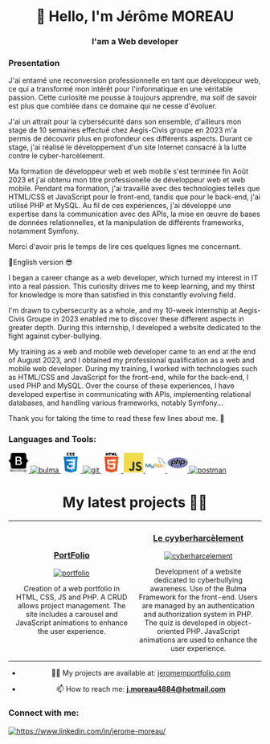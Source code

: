 <h1 align="center">👋 Hello, I'm Jérôme MOREAU</h1>
<h3 align="center">I'am a Web developer</h3>

<h3 align="left">Presentation</h3>
  <p align="left">
      J'ai entamé une reconversion professionnelle en tant que développeur web, ce qui a transformé mon intérêt pour l'informatique en une véritable passion. Cette curiosité me pousse à toujours apprendre, ma soif de savoir est plus que comblée dans ce domaine qui ne cesse d'évoluer. 
  
  J'ai un attrait pour la cybersécurité dans son ensemble, d'ailleurs mon stage de 10 semaines effectué chez Aegis-Civis groupe en 2023 m'a permis de découvrir plus en profondeur ces différents aspects. Durant ce stage, j'ai réalisé le développement d'un site Internet consacré à la lutte contre le cyber-harcèlement.
  
  Ma formation de développeur web et web mobile s'est terminée fin Août 2023 et j'ai obtenu mon titre professionelle de développeur web et web mobile. 
  Pendant ma formation, j'ai travaillé avec des technologies telles que HTML/CSS et JavaScript pour le front-end, tandis que pour le back-end, j'ai utilisé PHP et MySQL. Au fil de ces expériences, j'ai développé une expertise dans la communication avec des APIs, la mise en œuvre de bases de données relationnelles, et la manipulation de différents frameworks, notamment Symfony.
  
  Merci d'avoir pris le temps de lire ces quelques lignes me concernant.
  
  👋English version 😎
  
  I began a career change as a web developer, which turned my interest in IT into a real passion. This curiosity drives me to keep learning, and my thirst for knowledge is more than satisfied in this constantly evolving field. 
  
  I'm drawn to cybersecurity as a whole, and my 10-week internship at Aegis-Civis Groupe in 2023 enabled me to discover these different aspects in greater depth. During this internship, I developed a website dedicated to the fight against cyber-bullying.
  
  My training as a web and mobile web developer came to an end at the end of August 2023, and I obtained my professional qualification as a web and mobile web developer. 
  During my training, I worked with technologies such as HTML/CSS and JavaScript for the front-end, while for the back-end, I used PHP and MySQL. Over the course of these experiences, I have developed expertise in communicating with APIs, implementing relational databases, and handling various frameworks, notably Symfony...
  
  Thank you for taking the time to read these few lines about me. 👋
</p>
<h3 align="left">Languages and Tools:</h3>
<p align="left"> <a href="https://getbootstrap.com" target="_blank" rel="noreferrer"> <img src="https://raw.githubusercontent.com/devicons/devicon/master/icons/bootstrap/bootstrap-plain-wordmark.svg" alt="bootstrap" width="40" height="40"/> </a> <a href="https://bulma.io/" target="_blank" rel="noreferrer"> <img src="https://raw.githubusercontent.com/gilbarbara/logos/804dc257b59e144eaca5bc6ffd16949752c6f789/logos/bulma.svg" alt="bulma" width="40" height="40"/> </a> <a href="https://www.w3schools.com/css/" target="_blank" rel="noreferrer"> <img src="https://raw.githubusercontent.com/devicons/devicon/master/icons/css3/css3-original-wordmark.svg" alt="css3" width="40" height="40"/> </a> <a href="https://git-scm.com/" target="_blank" rel="noreferrer"> <img src="https://www.vectorlogo.zone/logos/git-scm/git-scm-icon.svg" alt="git" width="40" height="40"/> </a> <a href="https://www.w3.org/html/" target="_blank" rel="noreferrer"> <img src="https://raw.githubusercontent.com/devicons/devicon/master/icons/html5/html5-original-wordmark.svg" alt="html5" width="40" height="40"/> </a> <a href="https://developer.mozilla.org/en-US/docs/Web/JavaScript" target="_blank" rel="noreferrer"> <img src="https://raw.githubusercontent.com/devicons/devicon/master/icons/javascript/javascript-original.svg" alt="javascript" width="40" height="40"/> </a> <a href="https://www.mysql.com/" target="_blank" rel="noreferrer"> <img src="https://raw.githubusercontent.com/devicons/devicon/master/icons/mysql/mysql-original-wordmark.svg" alt="mysql" width="40" height="40"/> </a> <a href="https://www.php.net" target="_blank" rel="noreferrer"> <img src="https://raw.githubusercontent.com/devicons/devicon/master/icons/php/php-original.svg" alt="php" width="40" height="40"/> </a> <a href="https://postman.com" target="_blank" rel="noreferrer"> <img src="https://www.vectorlogo.zone/logos/getpostman/getpostman-icon.svg" alt="postman" width="40" height="40"/> </a> </p>


<h1 align="center">My latest projects 👨‍💻</h1>
<div align="center">
  <table>
        <tr>
            <td width="50%">
                <h3 align="center">
                    <a href="https://jeromemportfolio.com/" target="_blank" rel="noreferrer">PortFolio</a>
                </h3>
                <p align="center">
                    <a href="https://jeromemportfolio.com/" target="_blank" rel="noreferrer"> <img src="./assets/Screen portfolio 2024-02-08 205824" alt="portfolio"/> </a>
                    <p align="center">
                       Creation of a web portfolio in HTML, CSS, JS and PHP. A CRUD allows project management. The site includes a carousel and JavaScript animations to enhance the user experience.
                    </p>
            </td>
            <td width="50%">
                <h3 align="center">
                    <a href="https://lecyberharcelement.fr/" target="_blank" rel="noreferrer">Le cyyberharcèlement</a>
                </h3>
                <p align="center">
                    <a href="https://lecyberharcelement.fr/" target="_blank" rel="noreferrer"> <img src="./assets/Screen accueil cyberH 2023-10-11 170301" alt="cyberharcelement"/> </a>
                    <p align="center">
                        Development of a website dedicated to cyberbullying awareness. Use of the Bulma Framework for the front-end. Users are managed by an authentication and authorization system in PHP. The quiz                         is developed in object-oriented PHP. JavaScript animations are used to enhance the user experience.
                    </p>
            </td>
        </tr>
  </table>

- 👨‍💻 My projects are available at: [jeromemportfolio.com](jeromemportfolio.com)

- 📫 How to reach me: **j.moreau4884@hotmail.com**

<h3 align="left">Connect with me:</h3>
  <p align="left">
    <a href="https://linkedin.com/in/https://www.linkedin.com/in/jerome-moreau/" target="blank"><img align="center" src="https://raw.githubusercontent.com/rahuldkjain/github-profile-readme-    generator/master/src/images/icons/Social/linked-in-alt.svg" alt="https://www.linkedin.com/in/jerome-moreau/" height="30" width="40" /></a>
  </p>
